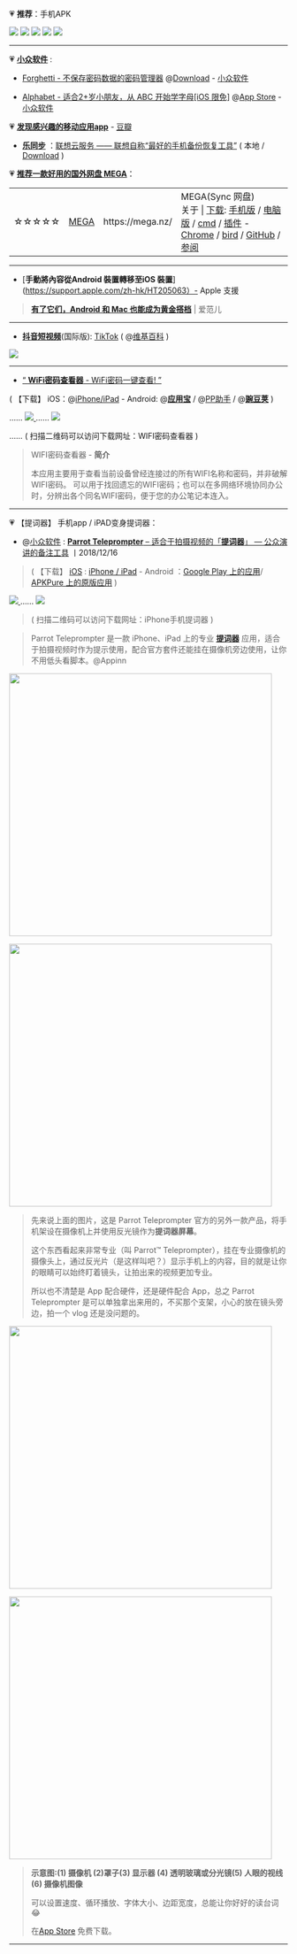 💗 **推荐**：手机APK

<p>
<a href="https://go.choong.net/app" title="扫描二维码可以访问本网址:https://go.choong.net/app">
 <img src="https://github.com/taoste/Hello-World/blob/master/Tools/apk/apk-qrcode.png?raw=true"/></a>
<a href="https://www.wandoujia.com/" title="扫描二维码可以访问【豌豆荚手机助手】-海量安卓APP应用与游戏免费下载">
<img src="https://github.com/taoste/Hello-World/blob/master/Tools/apk/wandoujia-qrcode.png?raw=true"/></a>
<a href="https://sj.qq.com/" title="扫描二维码可以访问【应用宝】官网 - 腾讯出品">
<img src="https://github.com/taoste/Hello-World/blob/master/Tools/apk/txyyb-qrcode.png?raw=true"/></a>
<a href="https://apkpure.com/cn/" title=" 【需科学上网】扫描二维码可以访问:使用APKPure APK下载器在线极速下载原版应用 - APKPure官网">
<img src="https://github.com/taoste/Hello-World/blob/master/Tools/apk/APKPure-qrcode.png?raw=true"/></a>
<a href="https://github.com/taoste/Hello-World/blob/master/Tools/Apple%20iTunes/Apple-qrcode?raw=true" title="扫描二维码可以访问【苹果Apple-Tool导航】">
<img src="https://github.com/taoste/Hello-World/raw/master/Tools/Apple%20iTunes/Apple-qrcode.png?raw=true"/></a>
</p>

----------------------------------

💗 [**小众软件**](https://www.appinn.com/) :

- [Forghetti - 不保存密码数据的密码管理器](https://www.appinn.com/forghetti/) @[Download](https://www.forghetti.com/eng/download/a) - [小众软件](https://www.appinn.com/)

- [Alphabet - 适合2+岁小朋友，从 ABC 开始学字母[iOS 限免]](https://www.appinn.com/alphabet-letter-confidence/) @[App Store](https://itunes.apple.com/app/alphabet-letter-confidence/id484776617) - [小众软件](https://www.appinn.com/)

💗 [**发现感兴趣的移动应用app**](https://www.douban.com/app/) - [豆瓣](https://www.douban.com/)

- [**乐同步**](https://pim.lenovo.com/contact/portal/pim/index.shtml) ：[联想云服务 —— 联想自称“最好的手机备份恢复工具”](https://github.com/taoste/Hello-World/tree/master/Tools/apk/pim) ( 本地 / [Download](https://github.com/taoste/Hello-World/raw/master/Tools/apk/pim/4719-2019-08-05062338-1565000618714.apk) )

💗 [**推荐一款好用的国外网盘 MEGA**](https://github.com/taoste/Hello-World/blob/master/Tools/MEGA网盘/)：

<table><tr>
        <td>☆☆☆☆☆</td>
        <td> <a href="https://mega.nz/" title="MEGA(sync网盘-中文界面)https://mega.nz/
          可靠安全的云端服务就是这么简单！现在就在MEGA终端至终端加密云端协作平台上创建一个帐号，并获得 50 GB *免费储存空间！">MEGA</a> </td>
          <td>https://mega.nz/</td>
        <td>MEGA(Sync 网盘) <br>
          关于 | <a href="https://mega.nz/start" title="MEGA(Sync 网盘)">下载</a>:
          <a href="https://mega.nz/mobile" title="手机应用 | MEGA(Sync 网盘)">手机版</a> / 
          <a href="https://mega.nz/sync" title="桌面应用程序 | MEGA(Sync 网盘)">电脑版</a> / 
          <a href="https://mega.nz/cmd" title="桌面应用程序 | MEGA(Sync 网盘)">cmd</a> / 
          <a href="https://mega.nz/extensions" title="插件/扩展程序 | MEGA(Sync 网盘)">插件</a> - 
          <a href="https://chrome.google.com/webstore/detail/mega/bigefpfhnfcobdlfbedofhhaibnlghod?hl=zh-CN" title="Chrome浏览器插件 | MEGA(Sync 网盘)">Chrome</a> / 
          <a href="https://mega.nz/bird" title="MEGA扩展程序Thunderbird雷鸟®
                    使用MEGA的Mozilla Thunderbird邮件客户端扩展程序，让您在寄送电子邮件时也能发送大型文件。">bird</a>  /
          <a href="https://github.com/meganz/MEGAsync/blob/master/README.md" title="开源：可以独立验证我们加密模型的正确性。
高级用户：GitHub包含有关MEGA桌面应用程序的功能以及每个平台的使用说明，并描述了如何从我们的公共源GItHub存储库构建它。">GitHub</a> /
          <a href="https://www.jianshu.com/p/44741a9e243f" title="网盘可以良心到什么程度? 试试MEGA吧! - 简书">参阅</a>
        </td>
    </tr> 
</table>

-----------------------------------------------------------------------

- [**手動將內容從Android 裝置轉移至iOS 裝置**](https://support.apple.com/zh-hk/HT205063）- Apple 支援

> [**有了它们，Android 和 Mac 也能成为黄金搭档**](https://www.ifanr.com/app/720872) | 爱范儿

----------------------------------

- [**抖音短视频**](https://www.douyin.com/)(国际版): [TikTok](https://www.tiktok.com/) ( @[维基百科](https://zh.wikipedia.org/wiki/%E6%8A%96%E9%9F%B3%E7%9F%AD%E8%A7%86%E9%A2%91) )
 
<p><a href="https://itunes.apple.com/US/app/id835599320?mt=8" title="App Store">
<img src="https://s16a.tiktokcdn.com/aweme/resource/web_i18n/static/image/apple_store_c8e2548.png?raw=true"/><p>
 
----------------------------------

- [“ **WiFi密码查看器** - WiFi密码一键查看! ”](https://android.myapp.com/myapp/detail.htm?apkName=com.alex.lookwifipassword) 

( 【下载】 iOS：@[iPhone/iPad](https://itunes.apple.com/cn/app/wifi%E5%AF%86%E7%A0%81%E6%9F%A5%E7%9C%8B%E5%99%A8-wifi%E5%AF%86%E7%A0%81%E4%B8%80%E9%94%AE%E6%9F%A5%E7%9C%8B/id1197978826?mt=8) - Android:
@[**应用宝**](https://android.myapp.com/myapp/detail.htm?apkName=com.alex.lookwifipassword) / 
@[PP助手](https://www.25pp.com/android/detail_5900603/) / 
@[**豌豆荚**](https://www.25pp.com/android/detail_5900603/)  )


<p>…… <a href="https://android.myapp.com/myapp/detail.htm?apkName=com.alex.lookwifipassword" title="【Android/安卓版】WiFi密码查看器(腾讯应用宝)">
<img src="https://github.com/taoste/Hello-World/blob/master/Tools/apk/WiFi密码查看器/WIFI密码查看器下载-( 腾讯应用宝)qrcode.png?raw=true"/>
</a>
  …… 
<a href="https://itunes.apple.com/cn/app/wifi%E5%AF%86%E7%A0%81%E6%9F%A5%E7%9C%8B%E5%99%A8-wifi%E5%AF%86%E7%A0%81%E4%B8%80%E9%94%AE%E6%9F%A5%E7%9C%8B/id1197978826?mt=8" title="【Apple iTunes】WiFi密码查看器(中国CN)">
<img src="https://github.com/taoste/Hello-World/blob/master/Tools/apk/WiFi密码查看器/WIFI密码查看器下载-(iOS苹果商店-CN)qrcode.png?raw=true"/>
</a></p>
 …… ( 扫描二维码可以访问下载网址：WIFI密码查看器 ) 

> WIFI密码查看器 - **简介**
> 
> 本应用主要用于查看当前设备曾经连接过的所有WIFI名称和密码，并非破解WIFI密码。
> 可以用于找回遗忘的WIFI密码；也可以在多网络环境协同办公时，分辨出各个同名WIFI密码，便于您的办公笔记本连入。

----------------------------------

💗 【提词器】 手机app / iPAD变身提词器：

- @[小众软件](https://www.appinn.com/) : [**Parrot Teleprompter** – 适合于拍摄视频的「**提词器**」 — 公众演讲的备注工具](https://www.appinn.com/parrot-teleprompter/) 丨2018/12/16
> ( 【下载】 [iOS](https://itunes.apple.com/us/app/parrot-teleprompter/id1010384663?mt=8&ref=appinn) : [iPhone / iPad](https://itunes.apple.com/cn/app/parrot-teleprompter/id1010384663) - Android ：[Google Play 上的应用](https://play.google.com/store/apps/details?id=com.parrotteleprompter.app&hl=zh)/
[APKPure 上的原版应用](https://apkpure.com/cn/parrot-teleprompter/com.parrotteleprompter.app) )

<p><a href="https://itunes.apple.com/hk/app/parrot-teleprompter/id1010384663" title="【Apple iTunes】iPhone手机提词器app(香港HK)">
<img src="https://github.com/taoste/Hello-World/blob/master/Tools/apk/iPhone手机提词器-qrcode.png?raw=true"/>
</a>
  …… 
<a href="https://itunes.apple.com/cn/app/parrot-teleprompter/id1010384663" title="【Apple iTunes】iPhone手机提词器app(中国CN)">
<img src="https://github.com/taoste/Hello-World/blob/master/Tools/apk/iPhone手机提词器cn-qrcode.png?raw=true"/>
</a></p>



> ( 扫描二维码可以访问下载网址：iPhone手机提词器 )

>
> Parrot Teleprompter 是一款 iPhone、iPad 上的专业 [**提词器**](https://zh.wikipedia.org/wiki/%E6%8F%90%E5%AD%97%E5%99%A8) 应用，适合于拍摄视频时作为提示使用，配合官方套件还能挂在摄像机旁边使用，让你不用低头看脚本。@Appinn


<p><a href="https://img3.appinn.com/images/201812/parrot.jpg" title="【Apple iTunes】iPhone手机提词器app(Parrot Teleprompter)">
<img src="https://camo.githubusercontent.com/daa90ee27859f557a2f16f3f9367e7211818fe5a/68747470733a2f2f696d67332e617070696e6e2e636f6d2f696d616765732f3230313831322f706172726f742e6a70673f7261773d74727565?raw=true" width="475" height="" />
</a></p>

<p><a href="https://img3.appinn.com/images/201812/2018-12-1612-35-33.jpg" title="提词器屏幕">
  <img src="https://camo.githubusercontent.com/281d3f279125309b829c5df13540625ef6b5bacd/68747470733a2f2f696d67332e617070696e6e2e636f6d2f696d616765732f3230313831322f323031382d31322d313631322d33352d33332e6a70673f7261773d74727565?raw=true" width="475" height="" />
</a></p>


> 先来说上面的图片，这是 Parrot Teleprompter 官方的另外一款产品，将手机架设在摄像机上并使用反光镜作为**提词器屏幕**。
>
> 这个东西看起来非常专业（叫 Parrot™ Teleprompter），挂在专业摄像机的摄像头上，通过反光片（是这样叫吧？）显示手机上的内容，目的就是让你的眼睛可以始终盯着镜头，让拍出来的视频更加专业。
>
> 所以也不清楚是 App 配合硬件，还是硬件配合 App，总之 Parrot Teleprompter 是可以单独拿出来用的，不买那个支架，小心的放在镜头旁边，拍一个 vlog 还是没问题的。

<p><a href="https://img3.appinn.com/images/201812/690x0w-3.jpg" title="提词器屏幕">
<img src="https://camo.githubusercontent.com/8d9b8edba268a60445f58e3fec8d8dd4477a6f18/68747470733a2f2f696d67332e617070696e6e2e636f6d2f696d616765732f3230313831322f3639307830772d332e6a7067" width="475" height="" /></a></p>

<p><a href="https://zh.wikipedia.org/wiki/%E6%8F%90%E5%AD%97%E5%99%A8" title="【维基百科】提词器-示意图">
  <img src="https://camo.githubusercontent.com/56742977e2f22106515da42cb66e518a97e35f97/68747470733a2f2f75706c6f61642e77696b696d656469612e6f72672f77696b6970656469612f636f6d6d6f6e732f7468756d622f322f32302f54656c6570726f6d707465725f736368656d617469632e7376672f35343070782d54656c6570726f6d707465725f736368656d617469632e7376672e706e67" width="475" height="" /></a></p>

>  **示意图:(1) 摄像机	(2)罩子(3) 显示器	(4) 透明玻璃或分光镜(5) 人眼的视线 	(6) 摄像机图像**
>
> 可以设置速度、循环播放、字体大小、边距宽度，总能让你好好的读台词 😂
>
> 在<a href="https://itunes.apple.com/us/app/parrot-teleprompter/id1010384663?mt=8&ref=appinn" title="【Apple iTunes】iPhone手机提词器app(Parrot Teleprompter)">App Store</a> 免费下载。

----------------------------------


